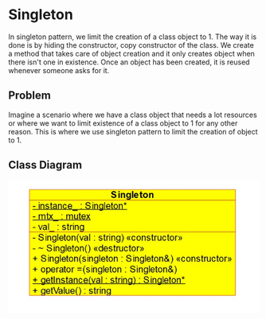 # Singleton
In singleton pattern, we limit the creation of a class object to 1. The way it is done is by hiding the constructor, copy constructor of the class. We create a method that takes care of object creation and it only creates object when there isn't one in existence.
Once an object has been created, it is reused whenever someone asks for it.

## Problem
Imagine a scenario where we have a class object that needs a lot resources or where we want to limit existence of a class object to 1 for any other reason. This is where we use singleton pattern to limit the creation of object to 1.

## Class Diagram
![UML](../../media/Creational/singleton.jpg)
